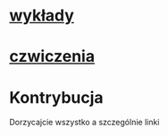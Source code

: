 # [wykłady](cz.md)
# [czwiczenia](wyklady.md)
# Kontrybucja
Dorzycajcie wszystko a szczególnie linki